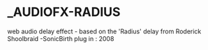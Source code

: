 # _AUDIOFX-RADIUS
web audio delay effect - based on the 'Radius' delay from Roderick Shoolbraid -SonicBirth plug in : 2008
